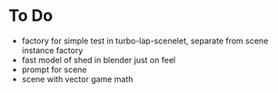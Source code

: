 # To Do

- factory for simple test in turbo-lap-scenelet, separate from scene instance factory
- fast model of shed in blender just on feel
- prompt for scene
- scene with vector game math